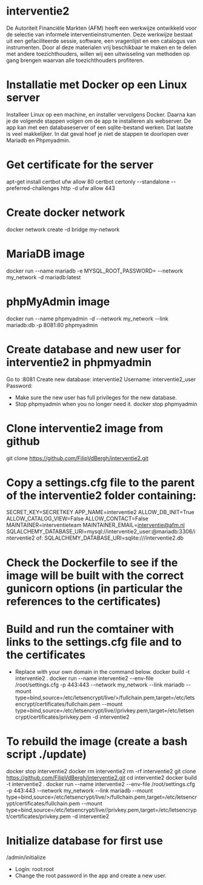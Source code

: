 # interventie2
De Autoriteit Financiële Markten (AFM) heeft een werkwijze ontwikkeld voor de selectie van informele interventieinstrumenten. Deze werkwijze bestaat uit een gefaciliteerde sessie, software, een vragenlijst en een catalogus van instrumenten. Door al deze materialen vrij beschikbaar te maken en te delen met andere toezichthouders, willen wij een uitwisseling van methoden op gang brengen waarvan alle toezichthouders profiteren.

# Installatie met Docker op een Linux server
Installeer Linux op een machine, en installer vervolgens Docker. Daarna kan je de volgende stappen volgen om de app te installeren als webserver. De app kan met een databaseserver of een sqlite-bestand werken. Dat laatste is veel makkelijker. In dat geval hoef je niet de stappen te doorlopen over Mariadb en Phpmyadmin.

# Get certificate for the server
apt-get install certbot
ufw allow 80
certbot certonly --standalone --preferred-challenges http -d <url>
ufw allow 443

# Create docker network
docker network create -d bridge my-network

# MariaDB image
docker run --name mariadb -e MYSQL_ROOT_PASSWORD=<your-root-password> --network my_network -d mariadb:latest

# phpMyAdmin image
docker run --name phpmyadmin -d --network my_network --link mariadb:db -p 8081:80 phpmyadmin

# Create database and new user for interventie2 in phpmyadmin
Go to <ip-address>:8081
Create new database:    interventie2
Username:               interventie2_user
Password:               <your-user-password>
- Make sure the new user has full privileges for the new database.
- Stop phpmyadmin when you no longer need it.
docker stop phpmyadmin

# Clone interventie2 image from github
git clone https://github.com/FilipVdBergh/interventie2.git

# Copy a settings.cfg file to the parent of the interventie2 folder containing:
SECRET_KEY=SECRETKEY
APP_NAME=interventie2
ALLOW_DB_INIT=True
ALLOW_CATALOG_VIEW=False
ALLOW_CONTACT=False
MAINTAINER=interventieteam
MAINTAINER_EMAIL=interventie@afm.nl
SQLALCHEMY_DATABASE_URI=mysql://interventie2_user:<your-user-password>@mariadb:3306/interventie2
of: SQLALCHEMY_DATABASE_URI=sqlite:///interventie2.db

# Check the Dockerfile to see if the image will be built with the correct gunicorn options (in particular the references to the certificates)

# Build and run the comtainer with links to the settings.cfg file and to the certificates
- Replace <url> with your own domain in the command below.
docker build -t interventie2 .
docker run --name interventie2 --env-file /root/settings.cfg -p 443:443 --network my_network --link mariadb --mount type=bind,source=/etc/letsencrypt/live/<url>>/fullchain.pem,target=/etc/letsencrypt/certificates/fullchain.pem --mount type=bind,source=/etc/letsencrypt/live/<url>/privkey.pem,target=/etc/letsencrypt/certificates/privkey.pem -d interventie2

# To rebuild the image (create a bash script ./update)
docker stop interventie2
docker rm interventie2
rm -rf interventie2
git clone https://github.com/FilipVdBergh/interventie2.git
cd interventie2
docker build -t interventie2 .
docker run --name interventie2 --env-file /root/settings.cfg -p 443:443 --network my_network --link mariadb --mount type=bind,source=/etc/letsencrypt/live/<url>>/fullchain.pem,target=/etc/letsencrypt/certificates/fullchain.pem --mount type=bind,source=/etc/letsencrypt/live/<url>/privkey.pem,target=/etc/letsencrypt/certificates/privkey.pem -d interventie2

# Initialize database for first use
<url>/admin/initialize
- Login:             root:root
- Change the root password in the app and create a new user.
